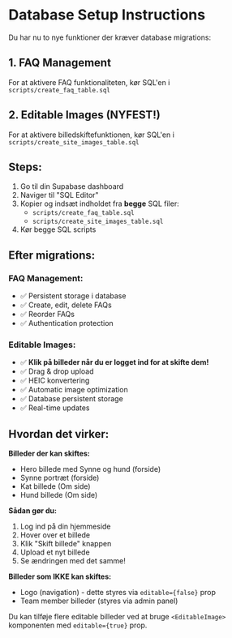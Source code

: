 # Database Setup Instructions

Du har nu to nye funktioner der kræver database migrations:

## 1. FAQ Management 
For at aktivere FAQ funktionaliteten, kør SQL'en i `scripts/create_faq_table.sql`

## 2. Editable Images (NYFEST!)
For at aktivere billedskiftefunktionen, kør SQL'en i `scripts/create_site_images_table.sql`

## Steps:

1. Go til din Supabase dashboard
2. Naviger til "SQL Editor"
3. Kopier og indsæt indholdet fra **begge** SQL filer:
   - `scripts/create_faq_table.sql`
   - `scripts/create_site_images_table.sql`
4. Kør begge SQL scripts

## Efter migrations:

### FAQ Management:
- ✅ Persistent storage i database
- ✅ Create, edit, delete FAQs  
- ✅ Reorder FAQs
- ✅ Authentication protection

### Editable Images:
- ✅ **Klik på billeder når du er logget ind for at skifte dem!**
- ✅ Drag & drop upload
- ✅ HEIC konvertering
- ✅ Automatic image optimization
- ✅ Database persistent storage
- ✅ Real-time updates

## Hvordan det virker:

**Billeder der kan skiftes:**
- Hero billede med Synne og hund (forside)
- Synne portræt (forside)
- Kat billede (Om side)
- Hund billede (Om side)

**Sådan gør du:**
1. Log ind på din hjemmeside
2. Hover over et billede
3. Klik "Skift billede" knappen
4. Upload et nyt billede
5. Se ændringen med det samme!

**Billeder som IKKE kan skiftes:**
- Logo (navigation) - dette styres via `editable={false}` prop
- Team member billeder (styres via admin panel)

Du kan tilføje flere editable billeder ved at bruge `<EditableImage>` komponenten med `editable={true}` prop.
